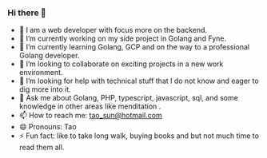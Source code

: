 ### Hi there 👋

- 👤 I am a web developer with focus more on the backend.
- 🔭 I’m currently working on my side project in Golang and Fyne.
- 🌱 I’m currently learning Golang, GCP and on the way to a professional Golang developer.
- 👯 I’m looking to collaborate on exciting projects in a new work environment.
- 🤔 I’m looking for help with technical stuff that I do not know and eager to dig more into it.
- 💬 Ask me about Golang, PHP, typescript, javascript, sql, and some knowledge in other areas like menditation .
- 📫 How to reach me: tao_sun@hotmail.com
- 😄 Pronouns: Tao
- ⚡ Fun fact: like to take long walk, buying books and but not much time to read them all.

